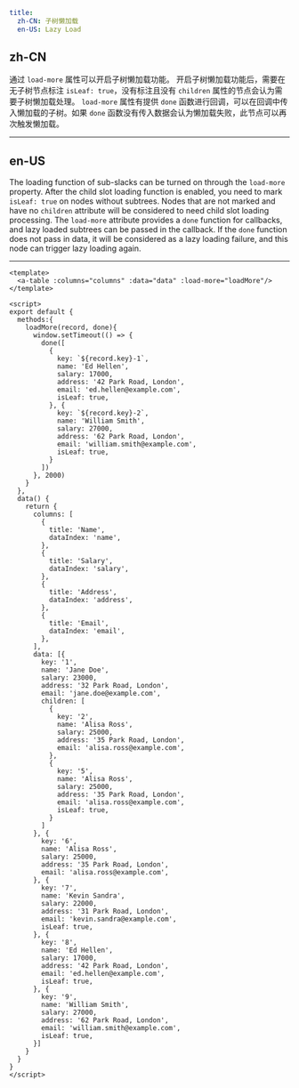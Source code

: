 ```yaml
title:
  zh-CN: 子树懒加载
  en-US: Lazy Load
```

## zh-CN

通过 `load-more` 属性可以开启子树懒加载功能。
开启子树懒加载功能后，需要在无子树节点标注 `isLeaf: true`，没有标注且没有 `children` 属性的节点会认为需要子树懒加载处理。
`load-more` 属性有提供 `done` 函数进行回调，可以在回调中传入懒加载的子树。如果 `done` 函数没有传入数据会认为懒加载失败，此节点可以再次触发懒加载。

---

## en-US

The loading function of sub-slacks can be turned on through the `load-more` property.
After the child slot loading function is enabled, you need to mark `isLeaf: true` on nodes without subtrees. Nodes that are not marked and have no `children` attribute will be considered to need child slot loading processing.
The `load-more` attribute provides a `done` function for callbacks, and lazy loaded subtrees can be passed in the callback. If the `done` function does not pass in data, it will be considered as a lazy loading failure, and this node can trigger lazy loading again.

---

```vue
<template>
  <a-table :columns="columns" :data="data" :load-more="loadMore"/>
</template>

<script>
export default {
  methods:{
    loadMore(record, done){
      window.setTimeout(() => {
        done([
          {
            key: `${record.key}-1`,
            name: 'Ed Hellen',
            salary: 17000,
            address: '42 Park Road, London',
            email: 'ed.hellen@example.com',
            isLeaf: true,
          }, {
            key: `${record.key}-2`,
            name: 'William Smith',
            salary: 27000,
            address: '62 Park Road, London',
            email: 'william.smith@example.com',
            isLeaf: true,
          }
        ])
      }, 2000)
    }
  },
  data() {
    return {
      columns: [
        {
          title: 'Name',
          dataIndex: 'name',
        },
        {
          title: 'Salary',
          dataIndex: 'salary',
        },
        {
          title: 'Address',
          dataIndex: 'address',
        },
        {
          title: 'Email',
          dataIndex: 'email',
        },
      ],
      data: [{
        key: '1',
        name: 'Jane Doe',
        salary: 23000,
        address: '32 Park Road, London',
        email: 'jane.doe@example.com',
        children: [
          {
            key: '2',
            name: 'Alisa Ross',
            salary: 25000,
            address: '35 Park Road, London',
            email: 'alisa.ross@example.com',
          },
          {
            key: '5',
            name: 'Alisa Ross',
            salary: 25000,
            address: '35 Park Road, London',
            email: 'alisa.ross@example.com',
            isLeaf: true,
          }
        ]
      }, {
        key: '6',
        name: 'Alisa Ross',
        salary: 25000,
        address: '35 Park Road, London',
        email: 'alisa.ross@example.com',
      }, {
        key: '7',
        name: 'Kevin Sandra',
        salary: 22000,
        address: '31 Park Road, London',
        email: 'kevin.sandra@example.com',
        isLeaf: true,
      }, {
        key: '8',
        name: 'Ed Hellen',
        salary: 17000,
        address: '42 Park Road, London',
        email: 'ed.hellen@example.com',
        isLeaf: true,
      }, {
        key: '9',
        name: 'William Smith',
        salary: 27000,
        address: '62 Park Road, London',
        email: 'william.smith@example.com',
        isLeaf: true,
      }]
    }
  }
}
</script>
```
